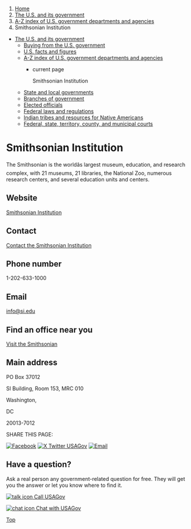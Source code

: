1. [Home](/)
2. [The U.S. and its government](/about-the-us)
3. [A-Z index of U.S. government departments and agencies](/agency-index)
4. Smithsonian Institution

* [The U.S. and its government](/about-the-us)
  + [Buying from the U.S. government](/buy-from-government)
  + [U.S. facts and figures](/facts-figures)
  + [A-Z index of U.S. government departments and agencies](/agency-index)
    - current page

      Smithsonian Institution
  + [State and local governments](/state-local-governments)
  + [Branches of government](/branches-of-government)
  + [Elected officials](/elected-officials)
  + [Federal laws and regulations](/laws-and-regulations)
  + [Indian tribes and resources for Native Americans](/tribes)
  + [Federal, state, territory, county, and municipal courts](/courts)

Smithsonian Institution
=======================

The Smithsonian is the worldâs largest museum, education, and research complex, with 21 museums, 21 libraries, the National Zoo, numerous research centers, and several education units and centers.

Website
-------

[Smithsonian Institution](http://www.si.edu/)

Contact
-------

[Contact the Smithsonian Institution](http://www.si.edu/Contacts)

Phone number
------------

1-202-633-1000

Email
-----

[info@si.edu](mailto:info@si.edu)

Find an office near you
-----------------------

[Visit the Smithsonian](http://www.si.edu/Visit)

Main address
------------

PO Box 37012
  

SI Building, Room 153, MRC 010
  

Washington,

DC

20013-7012

SHARE THIS PAGE:

[![Facebook](/themes/custom/usagov/images/social-media-icons/Facebook_Icon.svg)](https://www.facebook.com/sharer/sharer.php?u=https://www.usa.gov/agencies/smithsonian-institution&v=3)
[![X Twitter USAGov](/themes/custom/usagov/images/social-media-icons/X_Twitter_Icon.svg?version=2)](https://twitter.com/intent/tweet?source=webclient&text=https://www.usa.gov/agencies/smithsonian-institution)
[![Email](/themes/custom/usagov/images/social-media-icons/Email_Icon.svg?version=2)](mailto:?subject=https://www.usa.gov/agencies/smithsonian-institution)

Have a question?
----------------

Ask a real person any government-related question for free. They will get you the answer or let you know where to find it.

[![talk icon](/themes/custom/usagov/images/ICONS_talk.png)
Call USAGov](/phone)

[![chat icon](/themes/custom/usagov/images/ICONS_chat.png)
Chat with USAGov](/chat)

[Top](#main-content)